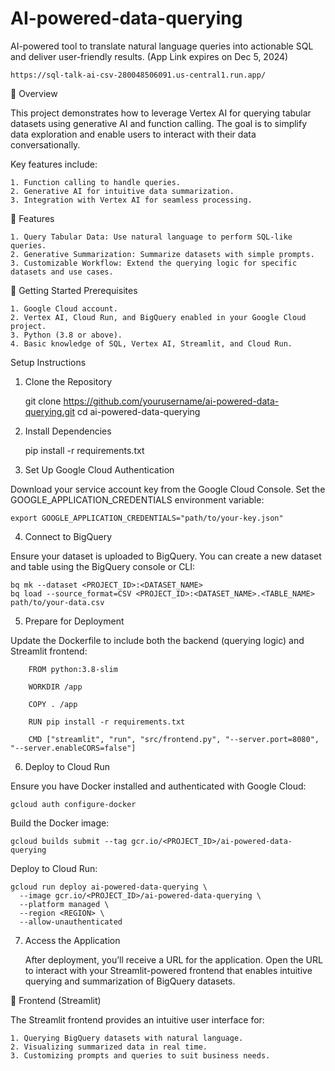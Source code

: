 # AI-powered-data-querying
AI-powered tool to translate natural language queries into actionable SQL and deliver user-friendly results. (App Link expires on Dec 5, 2024)


    https://sql-talk-ai-csv-280048506091.us-central1.run.app/ 

📖 Overview

This project demonstrates how to leverage Vertex AI for querying tabular datasets using generative AI and function calling. The goal is to simplify data exploration and enable users to interact with their data conversationally.

Key features include:

    1. Function calling to handle queries.
    2. Generative AI for intuitive data summarization.
    3. Integration with Vertex AI for seamless processing.

🎯 Features

    1. Query Tabular Data: Use natural language to perform SQL-like queries.
    2. Generative Summarization: Summarize datasets with simple prompts.
    3. Customizable Workflow: Extend the querying logic for specific datasets and use cases.

🚀 Getting Started
Prerequisites

    1. Google Cloud account.
    2. Vertex AI, Cloud Run, and BigQuery enabled in your Google Cloud project.
    3. Python (3.8 or above).
    4. Basic knowledge of SQL, Vertex AI, Streamlit, and Cloud Run.

Setup Instructions

1. Clone the Repository

    git clone https://github.com/yourusername/ai-powered-data-querying.git
    cd ai-powered-data-querying

2. Install Dependencies

    pip install -r requirements.txt

3. Set Up Google Cloud Authentication

Download your service account key from the Google Cloud Console.
Set the GOOGLE_APPLICATION_CREDENTIALS environment variable:

    export GOOGLE_APPLICATION_CREDENTIALS="path/to/your-key.json"

4. Connect to BigQuery

Ensure your dataset is uploaded to BigQuery. You can create a new dataset and table using the BigQuery console or CLI:

    bq mk --dataset <PROJECT_ID>:<DATASET_NAME>
    bq load --source_format=CSV <PROJECT_ID>:<DATASET_NAME>.<TABLE_NAME> path/to/your-data.csv

5. Prepare for Deployment

Update the Dockerfile to include both the backend (querying logic) and Streamlit frontend:

        FROM python:3.8-slim
    
        WORKDIR /app
    
        COPY . /app
    
        RUN pip install -r requirements.txt
    
        CMD ["streamlit", "run", "src/frontend.py", "--server.port=8080", "--server.enableCORS=false"]



6. Deploy to Cloud Run

Ensure you have Docker installed and authenticated with Google Cloud:

    gcloud auth configure-docker

Build the Docker image:

    gcloud builds submit --tag gcr.io/<PROJECT_ID>/ai-powered-data-querying

Deploy to Cloud Run:

    gcloud run deploy ai-powered-data-querying \
      --image gcr.io/<PROJECT_ID>/ai-powered-data-querying \
      --platform managed \
      --region <REGION> \
      --allow-unauthenticated

7. Access the Application

    After deployment, you’ll receive a URL for the application. Open the URL to interact with your Streamlit-powered frontend that enables intuitive querying and summarization of BigQuery datasets.

   

🧩 Frontend (Streamlit)

The Streamlit frontend provides an intuitive user interface for:

    1. Querying BigQuery datasets with natural language.
    2. Visualizing summarized data in real time.
    3. Customizing prompts and queries to suit business needs.



